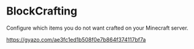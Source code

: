 # BlockCrafting

Configure which items you do not want crafted on your Minecraft server.

https://gyazo.com/ae3fc1ed1b508f0e7b864f374117bf7a
